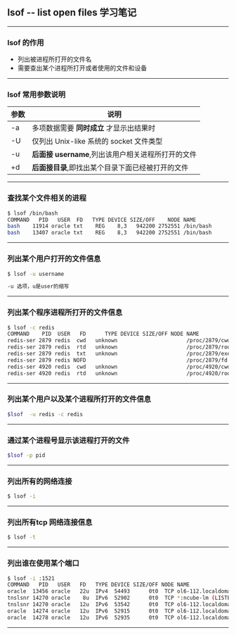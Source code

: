 ## lsof -- list open files 学习笔记
---
### lsof 的作用
- 列出被进程所打开的文件名
- 需要查出某个进程所打开或者使用的文件和设备
***
### lsof 常用参数说明
| 参数           | 说明 |
| ------        | ------ |
| -a         | 多项数据需要 **同时成立** 才显示出结果时|
| -U      | 仅列出 Unix-like 系统的 socket 文件类型 |
| -u | **后面接 username**,列出该用户相关进程所打开的文件 |
| +d        | **后面接目录**,即找出某个目录下面已经被打开的文件 |
***
### 查找某个文件相关的进程

```bash
$ lsof /bin/bash
COMMAND   PID   USER  FD   TYPE DEVICE SIZE/OFF    NODE NAME
bash    11914 oracle txt    REG    8,3   942200 2752551 /bin/bash
bash    13407 oracle txt    REG    8,3   942200 2752551 /bin/bash

```
***
### 列出某个用户打开的文件信息

```bash
$ lsof -u username

-u 选项，u是user的缩写
```
***
### 列出某个程序进程所打开的文件信息

```bash
$ lsof -c redis
COMMAND    PID  USER   FD      TYPE DEVICE SIZE/OFF NODE NAME
redis-ser 2879 redis  cwd   unknown                      /proc/2879/cwd (readlink: Permission denied)
redis-ser 2879 redis  rtd   unknown                      /proc/2879/root (readlink: Permission denied)
redis-ser 2879 redis  txt   unknown                      /proc/2879/exe (readlink: Permission denied)
redis-ser 2879 redis NOFD                                /proc/2879/fd (opendir: Permission denied)
redis-ser 4920 redis  cwd   unknown                      /proc/4920/cwd (readlink: Permission denied)
redis-ser 4920 redis  rtd   unknown                      /proc/4920/root (readlink: Permission denied)

```
***
### 列出某个用户以及某个进程所打开的文件信息
```bash
$lsof  -u redis -c redis
```
***
### 通过某个进程号显示该进程打开的文件

```bash
$lsof -p pid

```
***
### 列出所有的网络连接

```bash
$ lsof -i
```
***
### 列出所有tcp 网络连接信息

```bash
$ lsof -t
```
***
### 列出谁在使用某个端口

```bash
$ lsof -i :1521
COMMAND   PID   USER   FD   TYPE DEVICE SIZE/OFF NODE NAME
oracle  13456 oracle   22u  IPv4  54493      0t0  TCP ol6-112.localdomain:48676->ol6-112.localdomain:ncube-lm (ESTABLISHED)
tnslsnr 14270 oracle    8u  IPv6  52902      0t0  TCP *:ncube-lm (LISTEN)
tnslsnr 14270 oracle   12u  IPv6  53542      0t0  TCP ol6-112.localdomain:ncube-lm->ol6-112.localdomain:48676 (ESTABLISHED)
oracle  14274 oracle   12u  IPv6  52915      0t0  TCP ol6-112.localdomain:ncube-lm->192.168.245.1:65246 (ESTABLISHED)
oracle  14278 oracle   12u  IPv6  52935      0t0  TCP ol6-112.localdomain:ncube-lm->192.168.245.1:65248 (ESTABLISHED)
```
***